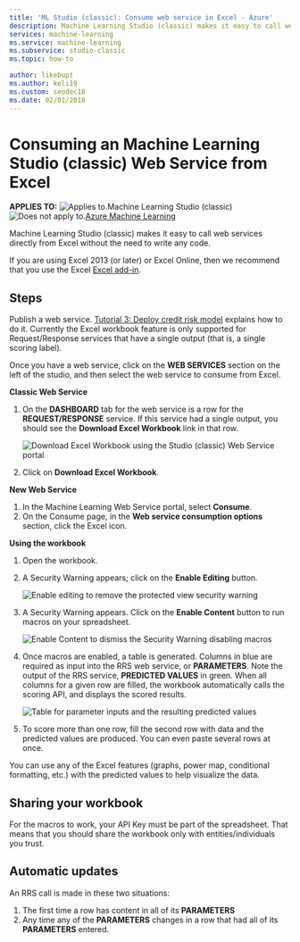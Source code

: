 ```yaml
---
title: 'ML Studio (classic): Consume web service in Excel - Azure'
description: Machine Learning Studio (classic) makes it easy to call web services directly from Excel without the need to write any code.
services: machine-learning
ms.service: machine-learning
ms.subservice: studio-classic
ms.topic: how-to

author: likebupt
ms.author: keli19
ms.custom: seodec18
ms.date: 02/01/2018
---
```

# Consuming an Machine Learning Studio (classic) Web Service from Excel

**APPLIES TO:**  ![Applies to.](../../../includes/media/aml-applies-to-skus/yes.png)Machine Learning Studio (classic)   ![Does not apply to.](../../../includes/media/aml-applies-to-skus/no.png)[Azure Machine Learning](../overview-what-is-machine-learning-studio.md#ml-studio-classic-vs-azure-machine-learning-studio)

Machine Learning Studio (classic) makes it easy to call web services directly from Excel without the need to write any code.

If you are using Excel 2013 (or later) or Excel Online, then we recommend that you use the Excel [Excel add-in](excel-add-in-for-web-services.md).



## Steps
Publish a web service. [Tutorial 3: Deploy credit risk model](tutorial-part3-credit-risk-deploy.md) explains how to do it. Currently the Excel workbook feature is only supported for Request/Response services that have a single output (that is, a single scoring label). 

Once you have a web service, click on the **WEB SERVICES** section on the left of the studio, and then select the web service to consume from Excel.

**Classic Web Service**

1. On the **DASHBOARD** tab for the web service is a row for the **REQUEST/RESPONSE** service. If this service had a single output, you should see the **Download Excel Workbook** link in that row.

    ![Download Excel Workbook using the Studio (classic) Web Service portal](./media/consuming-from-excel/excellink.png)
2. Click on **Download Excel Workbook**.

**New Web Service**

1. In the Machine Learning Web Service portal, select **Consume**.
2. On the Consume page, in the **Web service consumption options** section, click the Excel icon.

**Using the workbook**

1. Open the workbook.
2. A Security Warning appears; click on the **Enable Editing** button.

    ![Enable editing to remove the protected view security warning](./media/consuming-from-excel/enableeditting.png)
3. A Security Warning appears. Click on the **Enable Content** button to run macros on your spreadsheet.

    ![Enable Content to dismiss the Security Warning disabling macros](./media/consuming-from-excel/enablecontent.png)
4. Once macros are enabled, a table is generated. Columns in blue are required as input into the RRS web service, or **PARAMETERS**. Note the output of the RRS service, **PREDICTED VALUES** in green. When all columns for a given row are filled, the workbook automatically calls the scoring API, and displays the scored results.

    ![Table for parameter inputs and the resulting predicted values](./media/consuming-from-excel/sampletable.png)
5. To score more than one row, fill the second row with data and the predicted values are produced. You can even paste several rows at once.

You can use any of the Excel features (graphs, power map, conditional formatting, etc.) with the predicted values to help visualize the data.

## Sharing your workbook
For the macros to work, your API Key must be part of the spreadsheet. That means that you should share the workbook only with entities/individuals you trust.

## Automatic updates
An RRS call is made in these two situations:

1. The first time a row has content in all of its **PARAMETERS**
2. Any time any of the **PARAMETERS** changes in a row that had all of its **PARAMETERS** entered.